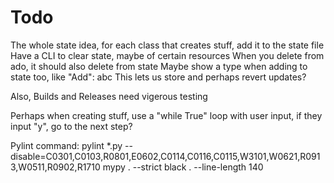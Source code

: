 # Todo

The whole state idea, for each class that creates stuff, add it to the state file
Have a CLI to clear state, maybe of certain resources
When you delete from ado, it should also delete from state
Maybe show a type when adding to state too, like "Add": abc
This lets us store and perhaps revert updates?

Also, Builds and Releases need vigerous testing

Perhaps when creating stuff, use a "while True" loop with user input, if they input "y", go to the next step?

Pylint command:
pylint *.py --disable=C0301,C0103,R0801,E0602,C0114,C0116,C0115,W3101,W0621,R0913,W0511,R0902,R1710
mypy . --strict
black . --line-length 140
